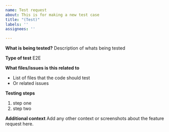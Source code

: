 ```yaml
---
name: Test request
about: This is for making a new test case
title: "(Test)"
labels: ''
assignees: ''

---
```


**What is being tested?**
Description of whats being tested

**Type of test**
E2E

**What files/issues is this related to**
* List of files that the code should test
* Or related issues

**Testing steps**
1. step one
2. step two

**Additional context**
Add any other context or screenshots about the feature request here.
